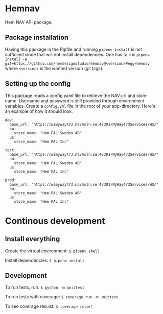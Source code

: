 # Hemnav

Hem NAV API package.

## Package installation
Having this package in the Pipfile and running `pipenv install` is not sufficient since that will not install dependencies. One has to run `pipenv install -e git+https://github.com/hemdesignstudio/hemnav@<version>#egg=hemnav` where `<version>` is the wanted version (git tags).

## Setting up the config
This package reads a config yaml file to retireve the NAV url and store name. Username and password is still provided through environment variables.
Create a `config.yml` file in the root of your app-directory. Here's an example of how it should look.

```
dev:
  base_url: "https://wsmyway473.navmoln.se:47301/MyWay473Services/WS/"
  eu:
    store_name: "Hem FAL Sweden AB"
  us:
    store_name: "Hem FAL Inc"

test:
  base_url: "https://wsmyway473.navmoln.se:47301/MyWay473Services/WS/"
  eu:
    store_name: "Hem FAL Sweden AB"
  us:
    store_name: "Hem FAL Inc"

prod:
  base_url: "https://wsmyway473.navmoln.se:47301/MyWay473Services/WS/"
  eu:
    store_name: "Hem FAL Sweden AB"
  us:
    store_name: "Hem FAL Inc"
```

# Continous development

## Install everything
Create the virtual environment:
`$ pipenv shell`

Install dependencies:
`$ pipenv install`

## Development
To run tests, run:
`$ python -m unittest`

To run tests with coverage:
`$ coverage run -m unittest`

To see coverage resulst:
`$ coverage report`

